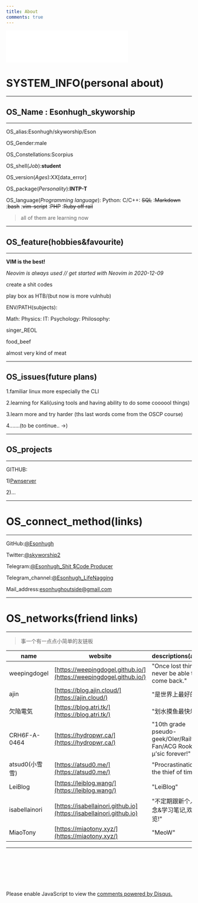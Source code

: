```yaml
---
title: About
comments: true
---
```


<!--

<iframe frameborder="no" border="0" marginwidth="0" marginheight="0" width=330 height=110 src="//music.163.com/outchain/player?type=0&id=5358234121&auto=1&height=90"></iframe>-->

<script id="PlayerHelper" src="/tabs/musicPlayer.js"></script>
<iframe id="musicPlayer" frameborder="no" border="0" marginwidth="0" marginheight="0" width=330 height=86 src="//music.163.com/outchain/player?type=2&id=1466303986&auto=1&height=66"></iframe>
<script>Player();</script>
<script>
console.log("alert:No for the social engineering use! i don't love being tracked.\n\n");
console.log("------welcome_friend-------\n---hope to see you again---\n-hope exchange friend link-\n");
</script>


# SYSTEM_INFO(personal about)

---

## OS_Name : Esonhugh_skyworship

---

OS_alias:Esonhugh/skyworship/Eson

OS_Gender:male

OS_Constellations:Scorpius 

OS_shell(*Job*):__student__

OS_version(*Ages*):XX[data_error]

OS_package(*Personality*):__INTP-T__

OS_language(*Programming language*): Python: C/C++: ~~SQL~~ :~~Markdown~~ :~~bash~~ :~~vim-script~~ :~~PHP~~ :~~Ruby off rail~~  

> all of them are learning now


---

## OS_feature(hobbies&favourite)

---

**VIM  is the best!**

*Neovim is always used // get started with Neovim in 2020-12-09*


create a shit codes

play box as HTB/(but now is more vulnhub)

ENV/PATH(subjects):

Math:
Physics:
IT:
Psychology:
Philosophy:

singer_REOL

food_beef

almost very kind of meat

---

## OS_issues(future plans)

1.familiar linux more especially the CLI

2.learning for Kali(using tools and having ability to do some coooool things)

3.learn more and try harder (ths last words come from the OSCP course)

4.......(to be continue.. ->)

---

## OS_projects

---

GITHUB:

1)[Pwnserver](https://github.com/ixiniansec/pwnserver)

2)...


---

# OS_connect_method(links)

---

GitHub:[@Esonhugh](https://github.com/Esonhugh)

Twitter:[@skyworship2](https://twitter.com/Skyworship2?s=09)

Telegram:[@Esonhugh_Shit $Code Producer](https://t.me/EsonHugh_Skywalker)

Telegram_channel:[@Esonhugh_LifeNagging](https://t.me/Esonhugh_LifeNagging)

Mail_address:<esonhughoutside@gmail.com>


---

# OS_networks(friend links) 

---

> 事一个有一点点小简单的友链板

name|website|descriptions(assert)
----|---|---
weepingdogel|[https://weepingdogel.github.io/](https://weepingdogel.github.io/)|"Once lost thing will never be able to come back."
ajin|[https://blog.ajin.cloud/](https://ajin.cloud/)|"是世界上最好的人啊"
欠陥電気|[https://blog.atri.tk/](https://blog.atri.tk/)|"划水摸鱼最快乐啦～"
CRH6F-A-0464|[https://hydropwr.ca/](https://hydropwr.ca/)|"10th grade pseudo-geek/OIer/Railway Fan/ACG Rookie/μ’sic forever!"
atsud0(小雪雪)|[https://atsud0.me/](https://atsud0.me/)|"Procrastination is the thief of time."
LeiBlog|[https://leiblog.wang/](https://leiblog.wang/)|"LeiBlog"
isabellainori|[https://isabellainori.github.io](https://isabellainori.github.io)|"不定期跟新个人碎碎念&学习笔记,欢迎浏览!"
MiaoTony|[https://miaotony.xyz/](https://miaotony.xyz/)|"MeoW"


<!-- 
space for update
// 友链交换愿望
// 欢迎你的到来
//
-->

---

<br>
<br>
<br>
<br>
<br>
<br>

<div id="disqus_thread"></div>
<script>
    /**
    *  RECOMMENDED CONFIGURATION VARIABLES: EDIT AND UNCOMMENT THE SECTION BELOW TO INSERT DYNAMIC VALUES FROM YOUR PLATFORM OR CMS.
    *  LEARN WHY DEFINING THESE VARIABLES IS IMPORTANT: https://disqus.com/admin/universalcode/#configuration-variables    */
    /*
    var disqus_config = function () {
    this.page.url = PAGE_URL;  // Replace PAGE_URL with your page's canonical URL variable
    this.page.identifier = PAGE_IDENTIFIER; // Replace PAGE_IDENTIFIER with your page's unique identifier variable
    };
    */
    (function() { // DON'T EDIT BELOW THIS LINE
    var d = document, s = d.createElement('script');
    s.src = 'https://esonhugh.disqus.com/embed.js';
    s.setAttribute('data-timestamp', +new Date());
    (d.head || d.body).appendChild(s);
    })();
</script>
<noscript>Please enable JavaScript to view the <a href="https://disqus.com/?ref_noscript">comments powered by Disqus.</a></noscript>

<!--
	comments
	#### Other_info
	theme: https://github.com/cotes2020/jekyll-theme-chirpy
	copyright© 2017-2019 Cotes Chung
	MIT License
-->

